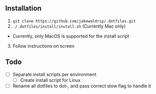 ## Installation
1. `git clone https://github.com/jakewaldrip/.dotfiles.git`
2. `./.dotfiles/install/install.sh` (Currently Mac only)
  * Currently, only MacOS is supported for the install script
3. Follow instructions on screen

## Todo
* [ ] Separate install scripts per environment
  * [ ] Create install script for Linux
* [ ] Rename all dotfiles to dot-, and pass correct stow flag to handle it
